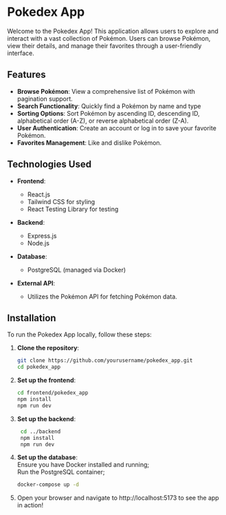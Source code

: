 # Pokedex App

Welcome to the Pokedex App! This application allows users to explore and interact with a vast collection of Pokémon. Users can browse Pokémon, view their details, and manage their favorites through a user-friendly interface.

## Features

- **Browse Pokémon**: View a comprehensive list of Pokémon with pagination support.
- **Search Functionality**: Quickly find a Pokémon by name and type
- **Sorting Options**: Sort Pokémon by ascending ID, descending ID, alphabetical order (A-Z), or reverse alphabetical order (Z-A).
- **User Authentication**: Create an account or log in to save your favorite Pokémon.
- **Favorites Management**: Like and dislike Pokémon.

## Technologies Used

- **Frontend**:
  - React.js
  - Tailwind CSS for styling
  - React Testing Library for testing

- **Backend**:
  - Express.js
  - Node.js

- **Database**:
  - PostgreSQL (managed via Docker)

- **External API**:
  - Utilizes the Pokémon API for fetching Pokémon data.

## Installation

To run the Pokedex App locally, follow these steps:

1. **Clone the repository**:

   ```bash
   git clone https://github.com/yourusername/pokedex_app.git
   cd pokedex_app
   ```

2. **Set up the frontend**:
	```bash
	cd frontend/pokedex_app
	npm install
	npm run dev
	```

3. **Set up the backend**:
   ```bash
	cd ../backend
	npm install
	npm run dev
	```

4. **Set up the database**: \
	Ensure you have Docker installed and running; \
	Run the PostgreSQL container;
   ```bash
   docker-compose up -d
   ```

5. Open your browser and navigate to http://localhost:5173 to see the app in action!